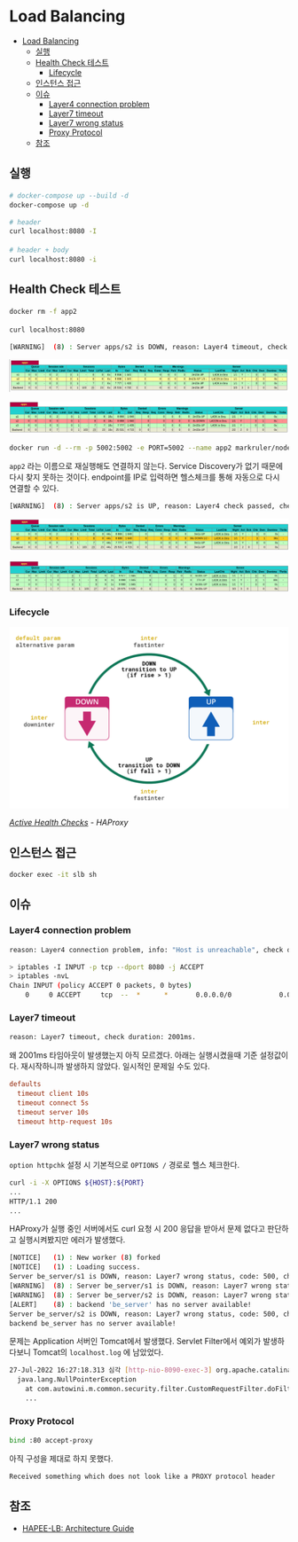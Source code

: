 # Load Balancing

- [Load Balancing](#load-balancing)
  - [실행](#실행)
  - [Health Check 테스트](#health-check-테스트)
    - [Lifecycle](#lifecycle)
  - [인스턴스 접근](#인스턴스-접근)
  - [이슈](#이슈)
    - [Layer4 connection problem](#layer4-connection-problem)
    - [Layer7 timeout](#layer7-timeout)
    - [Layer7 wrong status](#layer7-wrong-status)
    - [Proxy Protocol](#proxy-protocol)
  - [참조](#참조)

## 실행

```sh
# docker-compose up --build -d
docker-compose up -d
```

```sh
# header
curl localhost:8080 -I

# header + body
curl localhost:8080 -i
```

## Health Check 테스트

```sh
docker rm -f app2

curl localhost:8080
```

```sh
[WARNING]  (8) : Server apps/s2 is DOWN, reason: Layer4 timeout, check duration: 2000ms. 2 active and 0 backup servers left. 1 sessions active, 0 requeued, 0 remaining in queue.
```

![Going Down](../../images/haproxy/1-going-down.png)

![Down](../../images/haproxy/2-down.png)

```sh
docker run -d --rm -p 5002:5002 -e PORT=5002 --name app2 markruler/nodejs-hello-world
```

`app2` 라는 이름으로 재실행해도 연결하지 않는다.
Service Discovery가 없기 때문에 다시 찾지 못하는 것이다.
endpoint를 IP로 입력하면 헬스체크를 통해 자동으로 다시 연결할 수 있다.

```sh
[WARNING]  (8) : Server apps/s2 is UP, reason: Layer4 check passed, check duration: 0ms. 3 active and 0 backup servers online. 0 sessions requeued, 0 total in queue.
```

![Going UP](../../images/haproxy/3-going-up.png)

![Up](../../images/haproxy/4-up.png)

### Lifecycle

![Lifecycle](../../images/haproxy/haproxy-health-check.png)

*[Active Health Checks](https://www.haproxy.com/documentation/hapee/2-5r1//load-balancing/health-checking/active-health-checks/) - HAProxy*

## 인스턴스 접근

```sh
docker exec -it slb sh
```

## 이슈

### Layer4 connection problem

```sh
reason: Layer4 connection problem, info: "Host is unreachable", check duration: 1002ms.
```

```sh
> iptables -I INPUT -p tcp --dport 8080 -j ACCEPT
> iptables -nvL
Chain INPUT (policy ACCEPT 0 packets, 0 bytes)
    0     0 ACCEPT     tcp  --  *      *       0.0.0.0/0            0.0.0.0/0            state NEW tcp dpt:8080
```

### Layer7 timeout

```sh
reason: Layer7 timeout, check duration: 2001ms.
```

왜 2001ms 타임아웃이 발생했는지 아직 모르겠다.
아래는 실행시켰을때 기준 설정값이다.
재시작하니까 발생하지 않았다.
일시적인 문제일 수도 있다.

```conf
defaults
  timeout client 10s
  timeout connect 5s
  timeout server 10s
  timeout http-request 10s
```

### Layer7 wrong status

`option httpchk` 설정 시 기본적으로 `OPTIONS /` 경로로 헬스 체크한다.

```sh
curl -i -X OPTIONS ${HOST}:${PORT}
...
HTTP/1.1 200
...
```

HAProxy가
실행 중인 서버에서도 curl 요청 시 200 응답을 받아서
문제 없다고 판단하고 실행시켜봤지만 에러가 발생했다.

```sh
[NOTICE]   (1) : New worker (8) forked
[NOTICE]   (1) : Loading success.
Server be_server/s1 is DOWN, reason: Layer7 wrong status, code: 500, check duration: 4ms. 1 active and 0 backup servers left. 0 sessions active, 0 requeued, 0 remaining in queue.
[WARNING]  (8) : Server be_server/s1 is DOWN, reason: Layer7 wrong status, code: 500, check duration: 4ms. 1 active and 0 backup servers left. 0 sessions active, 0 requeued, 0 remaining in queue.
[WARNING]  (8) : Server be_server/s2 is DOWN, reason: Layer7 wrong status, code: 500, check duration: 3ms. 0 active and 0 backup servers left. 0 sessions active, 0 requeued, 0 remaining in queue.
[ALERT]    (8) : backend 'be_server' has no server available!
Server be_server/s2 is DOWN, reason: Layer7 wrong status, code: 500, check duration: 3ms. 0 active and 0 backup servers left. 0 sessions active, 0 requeued, 0 remaining in queue.
backend be_server has no server available!
```

문제는 Application 서버인 Tomcat에서 발생했다.
Servlet Filter에서 예외가 발생하다보니 Tomcat의 `localhost.log` 에 남았었다.

```sh
27-Jul-2022 16:27:18.313 심각 [http-nio-8090-exec-3] org.apache.catalina.core.StandardWrapperValve.invoke Servlet.service() for servlet [spring-web] in context with path [] threw exception
  java.lang.NullPointerException
    at com.autowini.m.common.security.filter.CustomRequestFilter.doFilterInternal(CustomRequestFilter.java:64)
    ...
```

### Proxy Protocol

```sh
bind :80 accept-proxy
```

아직 구성을 제대로 하지 못했다.

```sh
Received something which does not look like a PROXY protocol header
```

## 참조

- [HAPEE-LB: Architecture Guide](https://www.haproxy.com/documentation/hapee/2-5r1/onepage/architecture/)
